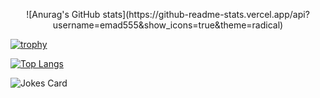 <!-- HTML -->
<p align="center">
   ![Anurag's GitHub stats](https://github-readme-stats.vercel.app/api?username=emad555&show_icons=true&theme=radical)


   [![trophy](https://github-profile-trophy.vercel.app/?username=ryo-ma&theme=onedark)]([https://github.com/ryo-ma/github-profile-trophy](https://www.emad-alomari.com/))


   [![Top Langs](https://github-readme-stats.vercel.app/api/top-langs/?username=emad555&hide_progress=true)]([https://github.com/anuraghazra/github-readme-stats](https://www.emad-alomari.com/))


   
<!-- HTML -->
<img src="https://readme-jokes.vercel.app/api" alt="Jokes Card" />
</p>



<!-- ![](https://komarev.com/ghpvc/?username=emad555&color=green) -->





